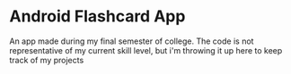 # Android Flashcard App
 An app made during my final semester of college. The code is not representative of my current skill level, but i'm throwing it up here to keep track of my projects
